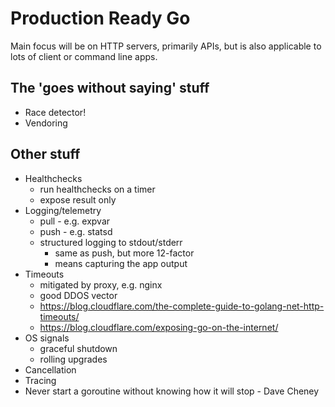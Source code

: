Production Ready Go
===================

Main focus will be on HTTP servers, primarily APIs, but is also
applicable to lots of client or command line apps.

## The 'goes without saying' stuff

- Race detector!
- Vendoring

## Other stuff

- Healthchecks
  - run healthchecks on a timer
  - expose result only
- Logging/telemetry
  - pull - e.g. expvar
  - push - e.g. statsd
  - structured logging to stdout/stderr 
    - same as push, but more 12-factor
    - means capturing the app output
- Timeouts
  - mitigated by proxy, e.g. nginx
  - good DDOS vector
  - https://blog.cloudflare.com/the-complete-guide-to-golang-net-http-timeouts/
  - https://blog.cloudflare.com/exposing-go-on-the-internet/
- OS signals
  - graceful shutdown
  - rolling upgrades
- Cancellation
- Tracing
- Never start a goroutine without knowing how it will stop - Dave Cheney
